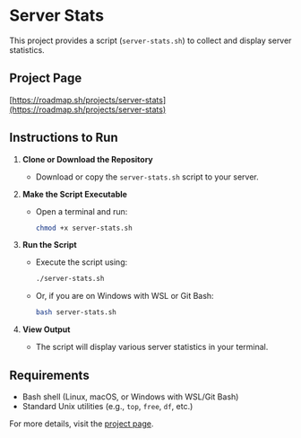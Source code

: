# Server Stats

This project provides a script (`server-stats.sh`) to collect and display server statistics.

## Project Page
[https://roadmap.sh/projects/server-stats](https://roadmap.sh/projects/server-stats)

## Instructions to Run

1. **Clone or Download the Repository**
   - Download or copy the `server-stats.sh` script to your server.

2. **Make the Script Executable**
   - Open a terminal and run:
     ```sh
     chmod +x server-stats.sh
     ```

3. **Run the Script**
   - Execute the script using:
     ```sh
     ./server-stats.sh
     ```
   - Or, if you are on Windows with WSL or Git Bash:
     ```sh
     bash server-stats.sh
     ```

4. **View Output**
   - The script will display various server statistics in your terminal.

## Requirements
- Bash shell (Linux, macOS, or Windows with WSL/Git Bash)
- Standard Unix utilities (e.g., `top`, `free`, `df`, etc.)

For more details, visit the [project page](https://roadmap.sh/projects/server-stats).
